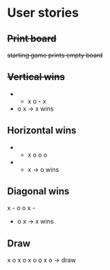 ﻿# User stories

## ~~Print board~~
~~starting game prints empty board~~

## ~~Vertical wins~~
- - x
o - x
- o x -> x wins

## Horizontal wins
- - x
o o o
- - x -> o wins

## Diagonal wins
x - o
o x -
- o x -> x wins

## Draw
x o x
o x o
o x o -> draw